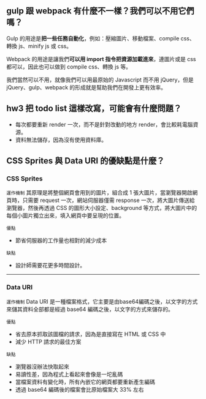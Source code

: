 
## gulp 跟 webpack 有什麼不一樣？我們可以不用它們嗎？
Gulp 的用途是**把一些任務自動化**，例如：壓縮圖片、移動檔案、compile css、轉換 js、minify js 或 css。

Webpack 的用途是讓我們**可以用 import 指令把資源加載進來**，連圖片或是 css 都可以，因此也可以做到 compile css、轉換 js 等。

我們當然可以不用，就像我們可以用最原始的 Javascript 而不用 jQuery，但是 jQuery、gulp、webpack 的形成就是幫助我們在開發上更有效率。

## hw3 把 todo list 這樣改寫，可能會有什麼問題？
* 每次都要重新 render 一次，而不是針對改動的地方 render，會比較耗電腦資源。
* 資料無法儲存，因為沒有使用資料庫。

## CSS Sprites 與 Data URI 的優缺點是什麼？
### CSS Sprites 
`運作機制`
其原理是將整個網頁會用到的圖片，組合成 1 張大圖片，當瀏覽器開啟網頁時，只需要 request 一次，網站伺服器僅需 response 一次，將大圖片傳送給瀏覽器，然後再透過 CSS 的圖形大小設定、background 等方式，將大圖片中的每個小圖片獨立出來，填入網頁中要呈現的位置。

`優點`
* 節省伺服器的工作量也相對的減少成本

`缺點`
* 設計師需要花更多時間設計。

---

### Data URI
`運作機制`
Data URI 是一種檔案格式，它主要是由base64編碼之後，以文字的方式來儲其資料全部都是經過 base64 編碼之後，以文字的方式來儲存的。

`優點`
* 省去原本抓取該圖檔的請求，因為是直接寫在 HTML 或 CSS 中
* 減少 HTTP 請求的最佳方案

`缺點`
* 瀏覽器沒辦法快取起來
* 易讀性差，因為程式上看起來會像是一坨亂碼
* 當檔案資料有變化時，所有內嵌它的網頁都要重新產生編碼
* 透過 base64 編碼後的檔案會比原始檔案大 33% 左右